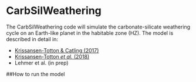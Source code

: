 # CarbSilWeathering

The CarbSilWeathering code will simulate the carbonate-silicate weathering
cycle on an Earth-like planet in the habitable zone (HZ). The model is
described in detail in:
* [Krissansen-Totton & Catling (2017)](doi.org/10.1038/ncomms15423)
* [Krissansen-Totton *et al.* (2018)](doi.org/10.1073/pnas.1721296115)
* Lehmer et al. (in prep)


##How to run the model

